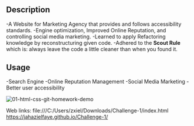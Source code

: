 # <Horiseon-Challenge-1>

## Description

-A Website for Marketing Agency that provides 
and follows accessibility standards.
-Engine optimization, Improved Online Reputation, 
and controlling social media marketing.
-Learned to apply Refactoring knowledge by reconstructuring
given code.
-Adhered to the **Scout Rule** which is: always leave the
code a little cleaner than when you found it.

## Usage

-Search Engine
-Online Reputation Management
-Social Media Marketing
-Better user accessibility 

![01-html-css-git-homework-demo](https://user-images.githubusercontent.com/110864748/192855881-a0a2633f-d150-43e6-bf13-db56c0c76cd1.png)

Web links: file:///C:/Users/zxiel/Downloads/Challenge-1/index.html
https://jahazielfaye.github.io/Challenge-1/